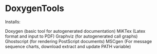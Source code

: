 DoxygenTools
============

Installs:

Doxygen (basic tool for autogenerated documentation) 
MiKTex (Latex format and input to PDF) 
Graphviz (for autogenerated call graphs) 
Ghostscript (for rendering PostScript documents)
MSCgen (For message sequence charts, download extract and update PATH variable)